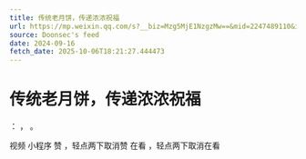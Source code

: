 ```yaml
---
title: 传统老月饼，传递浓浓祝福
url: https://mp.weixin.qq.com/s?__biz=Mzg5MjE1NzgzMw==&mid=2247489110&idx=1&sn=f635dc5ab881d9bb77753c5e59735ddc
source: Doonsec's feed
date: 2024-09-16
fetch_date: 2025-10-06T18:21:27.444473
---
```


# 传统老月饼，传递浓浓祝福

：
，
。

视频
小程序
赞
，轻点两下取消赞
在看
，轻点两下取消在看
